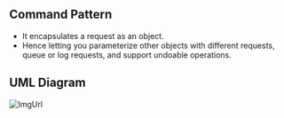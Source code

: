## Command Pattern
- It encapsulates a request as an object.
- Hence letting you parameterize other objects with different requests, queue or log requests, and support undoable operations.

## UML Diagram
![ImgUrl](https://i.ibb.co/mHGb8TV/command-pattern-c.png)
